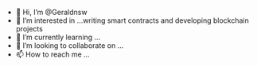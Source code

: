 - 👋 Hi, I’m @Geraldnsw
- 👀 I’m interested in ...writing smart contracts and developing blockchain projects 
- 🌱 I’m currently learning ...
- 💞️ I’m looking to collaborate on ...
- 📫 How to reach me ...

<!---
Geraldnsw/Geraldnsw is a ✨ special ✨ repository because its `README.md` (this file) appears on your GitHub profile.
You can click the Preview link to take a look at your changes.
--->
